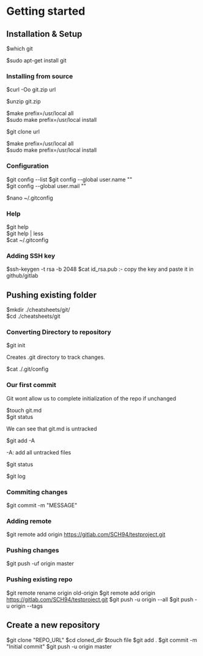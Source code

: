 # Getting started  
  
## Installation & Setup  
    
  $which git  
      
  $sudo apt-get install git  
      
### Installing from source  
    
  $curl -Oo git.zip url  
      
  $unzip git.zip  
      
  $make prefix=/usr/local all  
  $sudo make prefix=/usr/local install  
      
  $git clone url  
      
  $make prefix=/usr/local all  
  $sudo make prefix=/usr/local install  
      
### Configuration  

  $git config --list
  $git config --global user.name ""  
  $git config --global user.mail ""  
      
  $nano ~/.gitconfig  
      
### Help  
      
  $git help  
  $git help | less  
  $cat ~/.gitconfig  

### Adding SSH key

  $ssh-keygen -t rsa -b 2048
  $cat id_rsa.pub
  :- copy the key and paste it in github/gitlab
      
## Pushing existing folder  
  
  $mkdir ./cheatsheets/git/  
  $cd ./cheatsheets/git  
      
### Converting Directory to repository  
      
  $git init  
      
  Creates .git directory to track changes.  
      
  $cat ./.git/config  
      
### Our first commit  
    
  Git wont allow us to complete initialization of the repo if unchanged  
      
  $touch git.md  
  $git status  
      
  We can see that git.md is untracked  
      
  $git add -A  
      
  -A: add all untracked files  
      
  $git status  
      
  $git log 

### Commiting changes

  $git commit -m "MESSAGE"

### Adding remote

  $git remote add origin https://gitlab.com/SCH94/testproject.git

### Pushing changes

  $git push -uf origin master

### Pushing existing repo

  $git remote rename origin old-origin
  $git remote add origin https://gitlab.com/SCH94/testproject.git
  $git push -u origin --all
  $git push -u origin --tags

## Create a new repository

  $git clone "REPO_URL"
  $cd cloned_dir
  $touch file
  $git add .
  $git commit -m "Initial commit"
  $git push -u origin master
  
    
